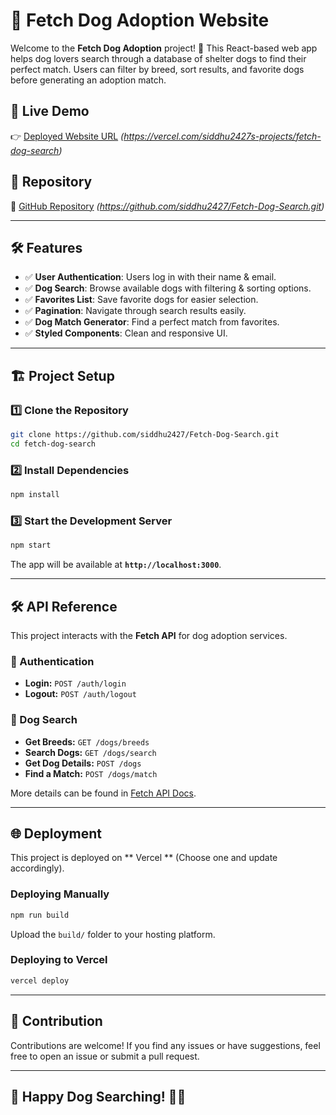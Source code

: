 # 🐶 Fetch Dog Adoption Website

Welcome to the **Fetch Dog Adoption** project! 🐾 This React-based web app helps dog lovers search through a database of shelter dogs to find their perfect match. Users can filter by breed, sort results, and favorite dogs before generating an adoption match.

## 🚀 Live Demo

👉 [Deployed Website URL](#) _(https://vercel.com/siddhu2427s-projects/fetch-dog-search)_

## 📂 Repository

🔗 [GitHub Repository](#) _(https://github.com/siddhu2427/Fetch-Dog-Search.git)_

---

## 🛠 Features

- ✅ **User Authentication**: Users log in with their name & email.
- ✅ **Dog Search**: Browse available dogs with filtering & sorting options.
- ✅ **Favorites List**: Save favorite dogs for easier selection.
- ✅ **Pagination**: Navigate through search results easily.
- ✅ **Dog Match Generator**: Find a perfect match from favorites.
- ✅ **Styled Components**: Clean and responsive UI.

---

## 🏗 Project Setup

### **1️⃣ Clone the Repository**

```sh
git clone https://github.com/siddhu2427/Fetch-Dog-Search.git
cd fetch-dog-search
```

### **2️⃣ Install Dependencies**

```sh
npm install
```

### **3️⃣ Start the Development Server**

```sh
npm start
```

The app will be available at **`http://localhost:3000`**.

---

## 🛠 API Reference

This project interacts with the **Fetch API** for dog adoption services.

### **🔐 Authentication**

- **Login:** `POST /auth/login`
- **Logout:** `POST /auth/logout`

### **🐶 Dog Search**

- **Get Breeds:** `GET /dogs/breeds`
- **Search Dogs:** `GET /dogs/search`
- **Get Dog Details:** `POST /dogs`
- **Find a Match:** `POST /dogs/match`

More details can be found in [Fetch API Docs](https://frontend-take-home-service.fetch.com).

---

## 🌐 Deployment

This project is deployed on ** Vercel ** (Choose one and update accordingly).

### **Deploying Manually**

```sh
npm run build
```

Upload the `build/` folder to your hosting platform.

### **Deploying to Vercel**

```sh
vercel deploy
```

---

## 🤝 Contribution

Contributions are welcome! If you find any issues or have suggestions, feel free to open an issue or submit a pull request.

---

## 🐾 Happy Dog Searching! 🐶🎉
